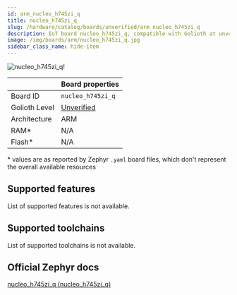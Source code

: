 ```yaml
---
id: arm_nucleo_h745zi_q
title: nucleo_h745zi_q
slug: /hardware/catalog/boards/unverified/arm_nucleo_h745zi_q
description: IoT board nucleo_h745zi_q, compatible with Golioth at unverified level.
image: /img/boards/arm/nucleo_h745zi_q.jpg
sidebar_class_name: hide-item
---
```


[//]: # (This is an auto-generated file, do not edit! Changes to it will be lost upon re-generation)

![nucleo_h745zi_q!](/img/boards/arm/nucleo_h745zi_q.jpg "nucleo_h745zi_q")

|                | Board properties     |
| -------------  | -------------------- |
| Board ID       | `nucleo_h745zi_q` |
| Golioth Level  | [Unverified](/hardware#unverified-boards) |
| Architecture   | ARM |
| RAM*           | N/A |
| Flash*         | N/A |

\* values are as reported by Zephyr `.yaml` board files, which don't represent the overall available resources



## Supported features

List of supported features is not available.

## Supported toolchains

List of supported toolchains is not available.

## Official Zephyr docs

[nucleo_h745zi_q (nucleo_h745zi_q)](https://docs.zephyrproject.org/latest/boards/arm/nucleo_h745zi_q/doc/index.html)
